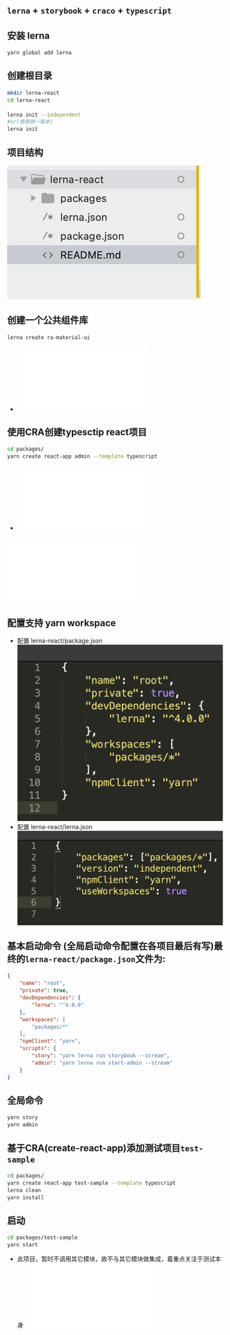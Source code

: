 ## `lerna` + `storybook` + `craco` + `typescript`

## 安装 lerna

```sh
yarn global add lerna
```

## 创建根目录

```sh
mkdir lerna-react
cd lerna-react

lerna init --independent
#or(使用统一版本)
lerna init
```

## 项目结构

![floder-structure](README_img/root_structure.png)

## 创建一个公共组件库

```sh
lerna create ra-material-ui
```
* ![配置`ra-material-ui](packages/ra-material-ui/README.md)

## 使用CRA创建typesctip react项目
```sh
cd packages/
yarn create react-app admin --template typescript
```

* ![配置`ra-material-ui](packages/admin/README.md)

 ![admin模块具体配置](packages/admin/README.md)

## 配置支持 yarn workspace  

 * 配置 lerna-react/package.json  
 ![lerna-react/package.json](README_img/root.package.json.png)
 * 配置 lerna-react/lerna.json  
 ![lerna-react/lerna.json](README_img/root.lerna.json.png)

## 基本启动命令 (全局启动命令配置在各项目最后有写)最终的`lerna-react/package.json`文件为:
```json
{
    "name": "root",
    "private": true,
    "devDependencies": {
        "lerna": "^4.0.0"
    },
    "workspaces": [
        "packages/*"
    ],
    "npmClient": "yarn",
    "scripts": {
        "story": "yarn lerna run storybook --stream",
        "admin": "yarn lerna run start-admin --stream"
    }
}

```
## 全局命令
```sh
yarn story
yarn admin
```

## 基于CRA(create-react-app)添加测试项目`test-sample`
```sh
cd packages/
yarn create react-app test-sample --template typescript
lerna clean
yarn install
```
## 启动
```sh
cd packages/test-sample
yarn start
```

* 此项目，暂时不调用其它模块，故不与其它模块做集成，着重点关注于测试本身
![测试相关说明](packages/admin/README.md)
